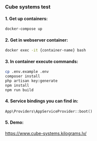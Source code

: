 ### Cube systems test

#### 1. Get up containers:
```bash
docker-compose up
```

#### 2. Get in webserver container:
```bash
docker exec -it {container-name} bash
```

#### 3. In container execute commands:
```bash
cp .env.example .env
composer install
php artisan key:generate
npm install
npm run build
```

#### 4. Service bindings you can find in:
```php
App\Providers\AppServiceProvider::boot()
```

#### 5. Demo:

https://www.cube-systems.kilograms.lv/
